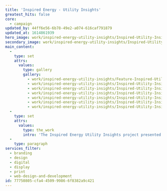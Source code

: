 ```yaml
---
title: 'Inspired Energy - Utility Insights'
greatest_hits: false
core:
  - campaign
updated_by: 44ff6e56-6b78-49e2-a074-616caf791879
updated_at: 1614861939
hero_image: work/inspired-energy-utility-insights/Inspired-Utility-Insights3-v3.jpg
secondary_image: work/inspired-energy-utility-insights/Inspired-Utility-Insights6-v3.jpg
main_content:
  -
    type: set
    attrs:
      values:
        type: gallery
        gallery:
          - work/inspired-energy-utility-insights/Feature-Inspired-Utility-Insights-v2.jpg
          - work/inspired-energy-utility-insights/Inspired-Utility-Insights10.jpg
          - work/inspired-energy-utility-insights/Inspired-Utility-Insights4.jpg
          - work/inspired-energy-utility-insights/Inspired-Utility-Insights5.jpg
          - work/inspired-energy-utility-insights/Inspired-Utility-Insights7.jpg
          - work/inspired-energy-utility-insights/Inspired-Utility-Insights8.jpg
          - work/inspired-energy-utility-insights/Inspired-Utility-Insights9.jpg
  -
    type: set
    attrs:
      values:
        type: the_work
        intro: 'The Inspired Energy Utility Insights project presented the team with an exciting branding exercise. Outcomes included printed concertina booklets, pull-up banners, digital email campaigns and a website including members-only access. These were a culmination of time spent on the drawing board developing a sub-brand as compelling as its parent. Designed to attract audiences to Inspired Energy’s series of nationwide forums, webinars and podcasts, each deliverable features eye-catching graphics. Dynamic, abstract waves act as the lead visuals, contrasting strongly against Inspired’s Midnight Blue to depict a highly-energised and captivating brand. The VIP client portal differentiates itself through the use of an alternative but no less impactful colour palette.'
  -
    type: paragraph
services_filter:
  - branding
  - design
  - digital
  - display
  - print
  - web-design-and-development
id: 77750805-cfa4-4509-9986-6f8382a9c421
---
```


